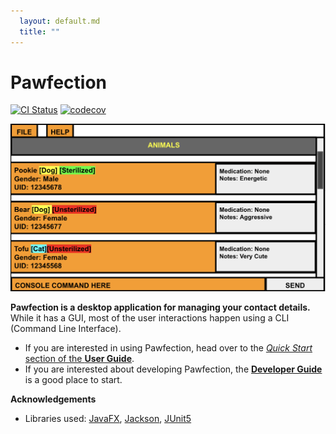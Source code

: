 ```yaml
---
  layout: default.md
  title: ""
---
```


# Pawfection

[![CI Status](https://github.com/se-edu/addressbook-level3/workflows/Java%20CI/badge.svg)](https://github.com/se-edu/addressbook-level3/actions)
[![codecov](https://codecov.io/gh/se-edu/addressbook-level3/branch/master/graph/badge.svg)](https://codecov.io/gh/se-edu/addressbook-level3)

![Ui](images/Ui.png)

**Pawfection is a desktop application for managing your contact details.** While it has a GUI, most of the user interactions happen using a CLI (Command Line Interface).

* If you are interested in using Pawfection, head over to the [_Quick Start_ section of the **User Guide**](UserGuide.md#quick-start).
* If you are interested about developing Pawfection, the [**Developer Guide**](DeveloperGuide.md) is a good place to start.


**Acknowledgements**

* Libraries used: [JavaFX](https://openjfx.io/), [Jackson](https://github.com/FasterXML/jackson), [JUnit5](https://github.com/junit-team/junit5)
